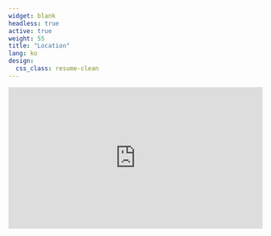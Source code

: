 ```yaml
---
widget: blank
headless: true
active: true
weight: 55
title: "Location"
lang: ko
design:
  css_class: resume-clean
---
```

<iframe
  src="https://www.google.com/maps?q=전북대학교&output=embed"
  width="100%" height="280" style="border:0;" loading="lazy"
  referrerpolicy="no-referrer-when-downgrade"></iframe>
